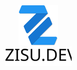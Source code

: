 <div align="center">
  <img src="public/svg/zisu.svg" width="128">
  <br>
  <img src="public/svg/text.svg" height="64">
</div>